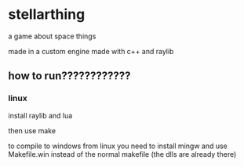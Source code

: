 # stellarthing

a game about space things

made in a custom engine made with c++ and raylib

## how to run????????????

### linux

install raylib and lua

then use make

to compile to windows from linux you need to install mingw and use Makefile.win instead of the normal makefile (the dlls are already there)